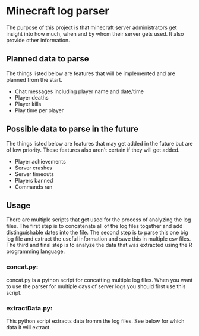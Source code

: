 # Minecraft log parser
The purpose of this project is that minecraft server administrators get insight into how much, when and by whom their server gets used. It also provide other information.

## Planned data to parse
The things listed below are features that will be implemented and are planned from the start.
- Chat messages including player name and date/time
- Player deaths
- Player kills
- Play time per player

## Possible data to parse in the future 
The things listed below are features that may get added in the future but are of low priority. These features also aren't certain if they will get added.
- Player achievements
- Server crashes
- Server timeouts
- Players banned
- Commands ran

## Usage
There are multiple scripts that get used for the process of analyzing the log files. 
The first step is to concatenate all of the log files together and add distinguishable dates into the file. 
The second step is to parse this one big log file and extract the useful information and save this in multiple csv files. 
The third and final step is to analyze the data that was extracted using the R programming language.

### concat.py:
concat.py is a python script for concatting multiple log files. When you want to use the parser for multiple days of server logs you should first use this script.


### extractData.py:
This python script extracts data fromm the log files. See below for which data it will extract.
